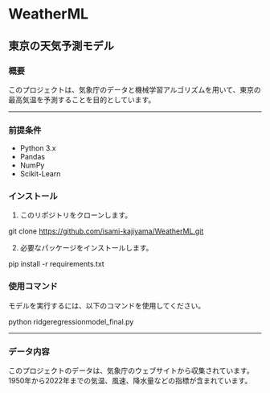 # WeatherML

## 東京の天気予測モデル

### 概要

このプロジェクトは、気象庁のデータと機械学習アルゴリズムを用いて、東京の最高気温を予測することを目的としています。

---

### 前提条件

- Python 3.x
- Pandas
- NumPy
- Scikit-Learn

### インストール

1. このリポジトリをクローンします。

git clone https://github.com/isami-kajiyama/WeatherML.git

2. 必要なパッケージをインストールします。

pip install -r requirements.txt

### 使用コマンド

モデルを実行するには、以下のコマンドを使用してください。

python ridgeregressionmodel_final.py

---

### データ内容

このプロジェクトのデータは、気象庁のウェブサイトから収集されています。
1950年から2022年までの気温、風速、降水量などの指標が含まれています。

